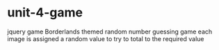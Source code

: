 # unit-4-game
jquery game
Borderlands themed random number guessing game
each image is assigned a random value to try to total to the required value